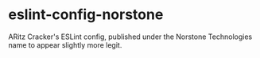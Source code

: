 # eslint-config-norstone

ARitz Cracker's ESLint config, published under the Norstone Technologies name to appear slightly more legit. 
